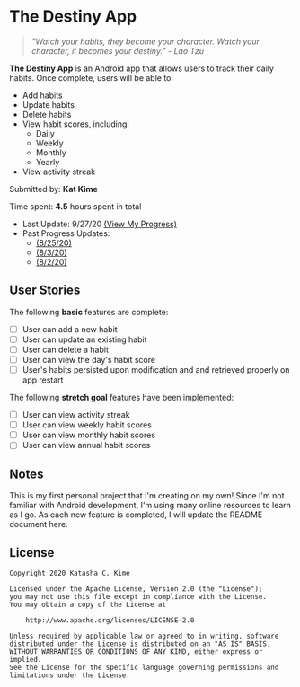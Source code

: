 # The Destiny App

> *"Watch your habits, they become your character. Watch your character, it becomes your destiny.” - Lao Tzu*

**The Destiny App** is an Android app that allows users to track their daily habits. Once complete, users will be able to:
 - Add habits
 - Update habits
 - Delete habits
 - View habit scores, including:
    - Daily
    - Weekly
    - Monthly
    - Yearly
 - View activity streak

Submitted by: **Kat Kime**

Time spent: **4.5** hours spent in total
  - Last Update: 9/27/20 [(View My Progress)](https://twitter.com/katexcellence/status/1310434242229198848)
  - Past Progress Updates:
    - [(8/25/20)](https://twitter.com/katexcellence/status/1298476783201787905)
    - [(8/3/20)](https://twitter.com/katexcellence/status/1290473962686656514)
    - [(8/2/20)](https://twitter.com/katexcellence/status/1289978879830970369)

## User Stories

The following **basic** features are complete:

* [ ] User can add a new habit
* [ ] User can update an existing habit
* [ ] User can delete a habit
* [ ] User can view the day's habit score
* [ ] User's habits persisted upon modification and and retrieved properly on app restart

The following **stretch goal** features have been implemented:
* [ ] User can view activity streak
* [ ] User can view weekly habit scores
* [ ] User can view monthly habit scores
* [ ] User can view annual habit scores

## Notes

This is my first personal project that I'm creating on my own! Since I'm not familiar with Android development, I'm using many online resources to learn as I go. As each new feature is completed, I will update the README document here.

## License

    Copyright 2020 Katasha C. Kime

    Licensed under the Apache License, Version 2.0 (the "License");
    you may not use this file except in compliance with the License.
    You may obtain a copy of the License at

        http://www.apache.org/licenses/LICENSE-2.0

    Unless required by applicable law or agreed to in writing, software
    distributed under the License is distributed on an "AS IS" BASIS,
    WITHOUT WARRANTIES OR CONDITIONS OF ANY KIND, either express or implied.
    See the License for the specific language governing permissions and
    limitations under the License.

